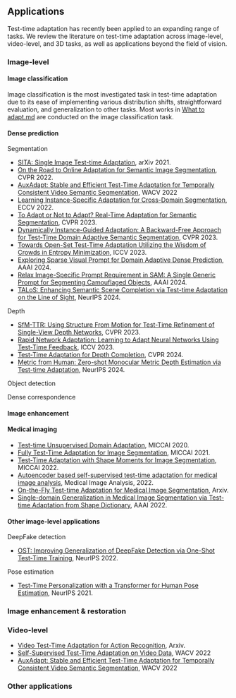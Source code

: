 
## Applications

Test-time adaptation has recently been applied to an expanding range of tasks. We review the literature on test-time adaptation across image-level, video-level, and 3D tasks, as well as applications beyond the field of vision.

### Image-level

#### Image classification

Image classification is the most investigated task in test-time adaptation due to its ease of implementing various distribution shifts, straightforward evaluation, and generalization to other tasks. Most works in [What to adapt.md](https://github.com/zzzx1224/Papers-of-test-time-adaptation/blob/main/What%20to%20adapt.md) are conducted on the image classification task.

#### Dense prediction

Segmentation
- [SITA: Single Image Test-time Adaptation](https://arxiv.org/abs/2112.02355), arXiv 2021.
- [On the Road to Online Adaptation for Semantic Image Segmentation](https://openaccess.thecvf.com/content/CVPR2022/html/Volpi_On_the_Road_to_Online_Adaptation_for_Semantic_Image_Segmentation_CVPR_2022_paper.html), CVPR 2022.
- [AuxAdapt: Stable and Efficient Test-Time Adaptation for Temporally Consistent Video Semantic Segmentation](https://openaccess.thecvf.com/content/WACV2022/html/Zhang_AuxAdapt_Stable_and_Efficient_Test-Time_Adaptation_for_Temporally_Consistent_Video_WACV_2022_paper.html), WACV 2022
- [Learning Instance-Specific Adaptation for Cross-Domain Segmentation](https://link.springer.com/chapter/10.1007/978-3-031-19827-4_27), ECCV 2022.
- [To Adapt or Not to Adapt? Real-Time Adaptation for Semantic Segmentation](https://openaccess.thecvf.com/content/ICCV2023/html/Colomer_To_Adapt_or_Not_to_Adapt_Real-Time_Adaptation_for_Semantic_ICCV_2023_paper.html), CVPR 2023.
- [Dynamically Instance-Guided Adaptation: A Backward-Free Approach for Test-Time Domain Adaptive Semantic Segmentation](https://openaccess.thecvf.com/content/CVPR2023/html/Wang_Dynamically_Instance-Guided_Adaptation_A_Backward-Free_Approach_for_Test-Time_Domain_Adaptive_CVPR_2023_paper.html), CVPR 2023.
- [Towards Open-Set Test-Time Adaptation Utilizing the Wisdom of Crowds in Entropy Minimization](https://openaccess.thecvf.com/content/ICCV2023/html/Lee_Towards_Open-Set_Test-Time_Adaptation_Utilizing_the_Wisdom_of_Crowds_in_ICCV_2023_paper.html), ICCV 2023.
- [Exploring Sparse Visual Prompt for Domain Adaptive Dense Prediction](https://ojs.aaai.org/index.php/AAAI/article/view/29569), AAAI 2024.
- [Relax Image-Specific Prompt Requirement in SAM: A Single Generic Prompt for Segmenting Camouflaged Objects](https://ojs.aaai.org/index.php/AAAI/article/view/29144), AAAI 2024.
- [TALoS: Enhancing Semantic Scene Completion via Test-time Adaptation on the Line of Sight](https://arxiv.org/abs/2410.15674), NeurIPS 2024.

Depth
- [SfM-TTR: Using Structure From Motion for Test-Time Refinement of Single-View Depth Networks](https://openaccess.thecvf.com/content/CVPR2023/html/Izquierdo_SfM-TTR_Using_Structure_From_Motion_for_Test-Time_Refinement_of_Single-View_CVPR_2023_paper.html), CVPR 2023.
- [Rapid Network Adaptation: Learning to Adapt Neural Networks Using Test-Time Feedback](https://openaccess.thecvf.com/content/ICCV2023/html/Yeo_Rapid_Network_Adaptation_Learning_to_Adapt_Neural_Networks_Using_Test-Time_ICCV_2023_paper.html), ICCV 2023.
- [Test-Time Adaptation for Depth Completion](https://openaccess.thecvf.com/content/CVPR2024/html/Park_Test-Time_Adaptation_for_Depth_Completion_CVPR_2024_paper.html), CVPR 2024.
- [Metric from Human: Zero-shot Monocular Metric Depth Estimation via Test-time Adaptation](https://nips.cc/virtual/2024/poster/95921), NeurIPS 2024.

Object detection

Dense correspondence

#### Image enhancement

#### Medical imaging
- [Test-time Unsupervised Domain Adaptation](https://link.springer.com/chapter/10.1007/978-3-030-59710-8_42), MICCAI 2020.
- [Fully Test-Time Adaptation for Image Segmentation](https://link.springer.com/chapter/10.1007/978-3-030-87199-4_24), MICCAI 2021.
- [Test-Time Adaptation with Shape Moments for Image Segmentation](https://link.springer.com/chapter/10.1007/978-3-031-16440-8_70), MICCAI 2022.
- [Autoencoder based self-supervised test-time adaptation for medical image analysis](https://www.sciencedirect.com/science/article/pii/S1361841521001821), Medical Image Analysis, 2022.
- [On-the-Fly Test-time Adaptation for Medical Image Segmentation](https://arxiv.org/abs/2203.05574), Arxiv.
- [Single-domain Generalization in Medical Image Segmentation via Test-time Adaptation from Shape Dictionary](https://www.aaai.org/AAAI22Papers/AAAI-852.LiuQ.pdf), AAAI 2022.

#### Other image-level applications

DeepFake detection
- [OST: Improving Generalization of DeepFake Detection via One-Shot Test-Time Training](https://openreview.net/forum?id=YPoRoad6gzY), NeurIPS 2022.

Pose estimation
- [Test-Time Personalization with a Transformer for Human Pose Estimation](https://proceedings.neurips.cc/paper/2021/hash/1517c8664be296f0d87d9e5fc54fdd60-Abstract.html), NeurIPS 2021. 
### Image enhancement & restoration


### Video-level
- [Video Test-Time Adaptation for Action Recognition](https://arxiv.org/abs/2211.15393), Arxiv.
- [Self-Supervised Test-Time Adaptation on Video Data](https://openaccess.thecvf.com/content/WACV2022/html/Azimi_Self-Supervised_Test-Time_Adaptation_on_Video_Data_WACV_2022_paper.html), WACV 2022
- [AuxAdapt: Stable and Efficient Test-Time Adaptation for Temporally Consistent Video Semantic Segmentation](https://openaccess.thecvf.com/content/WACV2022/html/Zhang_AuxAdapt_Stable_and_Efficient_Test-Time_Adaptation_for_Temporally_Consistent_Video_WACV_2022_paper.html), WACV 2022



### Other applications
